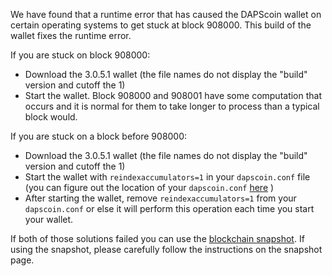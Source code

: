 We have found that a runtime error that has caused the DAPScoin wallet on certain operating systems to get stuck at block 908000. This build of the wallet fixes the runtime error.

If you are stuck on block 908000:
- Download the 3.0.5.1 wallet (the file names do not display the "build" version and cutoff the 1)
- Start the wallet. Block 908000 and 908001 have some computation that occurs and it is normal for them to take longer to process than a typical block would.

If you are stuck on a block before 908000:
- Download the 3.0.5.1 wallet (the file names do not display the "build" version and cutoff the 1)
- Start the wallet with `reindexaccumulators=1` in your `dapscoin.conf` file (you can figure out the location of your `dapscoin.conf` [here](https://dapscoin.freshdesk.com/support/solutions/articles/30000004664-where-are-my-wallet-dat-blockchain-and-configuration-conf-files-located-) )
- After starting the wallet, remove `reindexaccumulators=1` from your `dapscoin.conf` or else it will perform this operation each time you start your wallet.

If both of those solutions failed you can use the [blockchain snapshot](http://178.254.23.111/~pub/DAPScoin/Daily-Snapshots-Html/DAPScoin-Daily-Snapshots.html). If using the snapshot, please carefully follow the instructions on the snapshot page.